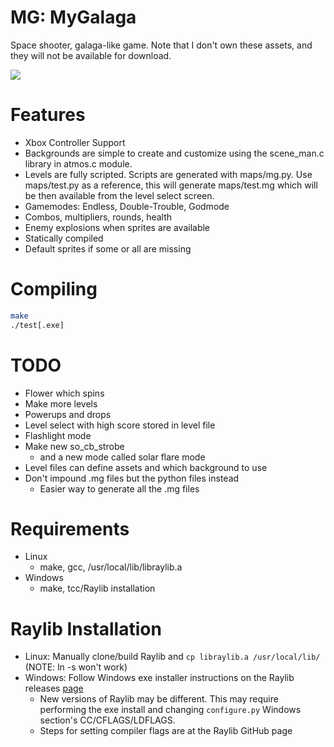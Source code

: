 # MG: MyGalaga
Space shooter, galaga-like game. Note that I don't own these assets, and they will not be available for download.

![](https://user-images.githubusercontent.com/17059471/126079271-e560e05b-bd8f-429b-96b5-016c79d9e1de.png)

# Features
* Xbox Controller Support
* Backgrounds are simple to create and customize using the scene_man.c library in atmos.c module.
* Levels are fully scripted. Scripts are generated with maps/mg.py. Use maps/test.py as a reference, this will generate maps/test.mg which will be then available from the level select screen.
* Gamemodes: Endless, Double-Trouble, Godmode
* Combos, multipliers, rounds, health
* Enemy explosions when sprites are available
* Statically compiled
* Default sprites if some or all are missing

# Compiling
```bash
make
./test[.exe]
```

# TODO
* Flower which spins
* Make more levels
* Powerups and drops
* Level select with high score stored in level file
* Flashlight mode
* Make new so_cb_strobe
  * and a new mode called solar flare mode
* Level files can define assets and which background to use
* Don't impound .mg files but the python files instead
  * Easier way to generate all the .mg files

# Requirements
* Linux
  * make, gcc, /usr/local/lib/libraylib.a
* Windows
  * make, tcc/Raylib installation

# Raylib Installation
* Linux: Manually clone/build Raylib and `cp libraylib.a /usr/local/lib/` (NOTE: ln -s won't work)
* Windows: Follow Windows exe installer instructions on the Raylib releases [page](https://github.com/raysan5/raylib/releases)
  * New versions of Raylib may be different. This may require performing the exe install and changing `configure.py` Windows section's CC/CFLAGS/LDFLAGS.
  * Steps for setting compiler flags are at the Raylib GitHub page
